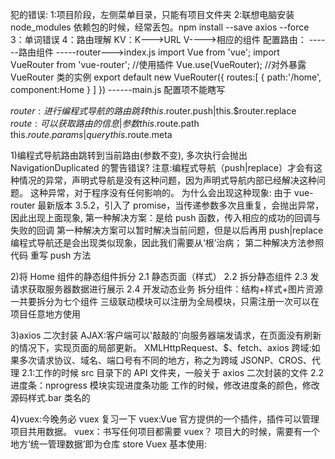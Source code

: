 犯的错误:
1:项目阶段，左侧菜单目录，只能有项目文件夹
2:联想电脑安装 node_modules 依赖包的时候，经常丢包。npm install --save axios --force
3：单词错误
4：路由理解
KV：K--->URL V---->相应的组件
配置路由：
------路由组件
-----router--->index.js
import Vue from 'vue';
import VueRouter from 'vue-router';
//使用插件
Vue.use(VueRouter);
//对外暴露 VueRouter 类的实例
export default new VueRouter({
routes:[
{
path:'/home',
component:Home
}
]
})
------main.js 配置项不能瞎写

$router:进行编程式导航的路由跳转
this.$router.push|this.$router.replace
$route:可以获取路由的信息|参数
this.$route.path
this.$route.params|query
this.$route.meta

1)编程式导航路由跳转到当前路由(参数不变), 多次执行会抛出 NavigationDuplicated 的警告错误?
注意:编程式导航（push|replace）才会有这种情况的异常，声明式导航是没有这种问题，因为声明式导航内部已经解决这种问题。
这种异常，对于程序没有任何影响的。
为什么会出现这种现象:
由于 vue-router 最新版本 3.5.2，引入了 promise，当传递参数多次且重复，会抛出异常，因此出现上面现象,
第一种解决方案：是给 push 函数，传入相应的成功的回调与失败的回调
第一种解决方案可以暂时解决当前问题，但是以后再用 push|replace 编程式导航还是会出现类似现象，因此我们需要从‘根’治病；
第二种解决方法参照代码 重写 push 方法

2)将 Home 组件的静态组件拆分
2.1 静态页面（样式）
2.2 拆分静态组件
2.3 发请求获取服务器数据进行展示
2.4 开发动态业务
拆分组件：结构+样式+图片资源
一共要拆分为七个组件
三级联动模块可以注册为全局模块，只需注册一次可以在项目任意地方使用

3)axios 二次封装
AJAX:客户端可以'敲敲的'向服务器端发请求，在页面没有刷新的情况下，实现页面的局部更新。
XMLHttpRequest、$、fetch、axios
跨域:如果多次请求协议、域名、端口号有不同的地方，称之为跨域
JSONP、CROS、代理
2.1:工作的时候 src 目录下的 API 文件夹，一般关于 axios 二次封装的文件
2.2 进度条：nprogress 模块实现进度条功能
工作的时候，修改进度条的颜色，修改源码样式.bar 类名的

4)vuex:今晚务必 vuex 复习一下
vuex:Vue 官方提供的一个插件，插件可以管理项目共用数据。
vuex：书写任何项目都需要 vuex？
项目大的时候，需要有一个地方‘统一管理数据’即为仓库 store
Vuex 基本使用:
